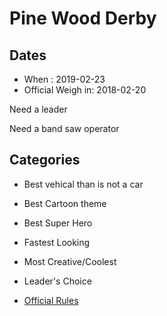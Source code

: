 # Pine Wood Derby #

## Dates ##

* When : 2019-02-23
* Official Weigh in: 2018-02-20

Need a leader

Need a band saw operator 

## Categories ##

* Best vehical than is not a car
* Best Cartoon theme
* Best Super Hero
* Fastest Looking
* Most Creative/Coolest
* Leader's Choice

* [Official Rules](rules.md) 
